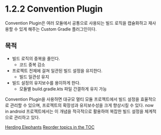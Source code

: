 # 1.2.2 Convention Plugin

Convention Plugin은 여러 모듈에서 공통으로 사용되는 빌드 로직을 캡슐화하고 재사용할 수 있게 해주는 Custom Gradle 플러그인이다.

## 목적
- 빌드 로직의 중복을 줄인다.
  - 코드 중복 감소
- 프로젝트 전체에 걸쳐 일관된 빌드 설정을 유지한다.
  - 빌드 일관성 유지
- 빌드 설정의 유지보수를 용이하게 한다.
  - 모듈별 build.gradle.kts 파일 간결하게 유지 가능

Convention Plugin을 사용하면 대규모 멀티 모듈 프로젝트에서 빌드 설정을 효율적으로 관리할 수 있으며,
프로젝트의 확장성과 유지보수성을 크게 향상시킬 수 있다.
now in android 프로젝트에서는 이 개념을 적극적으로 활용하여 복잡한 빌드 설정을 체계적으로 관리하고 있다.

<seealso>
    <category ref="convention_plugin_post">
        <a href="https://developer.squareup.com/blog/herding-elephants/">Herding Elephants</a>
        <a href="https://github.com/jjohannes/idiomatic-gradle">Reorder topics in the TOC</a>
    </category>
</seealso>